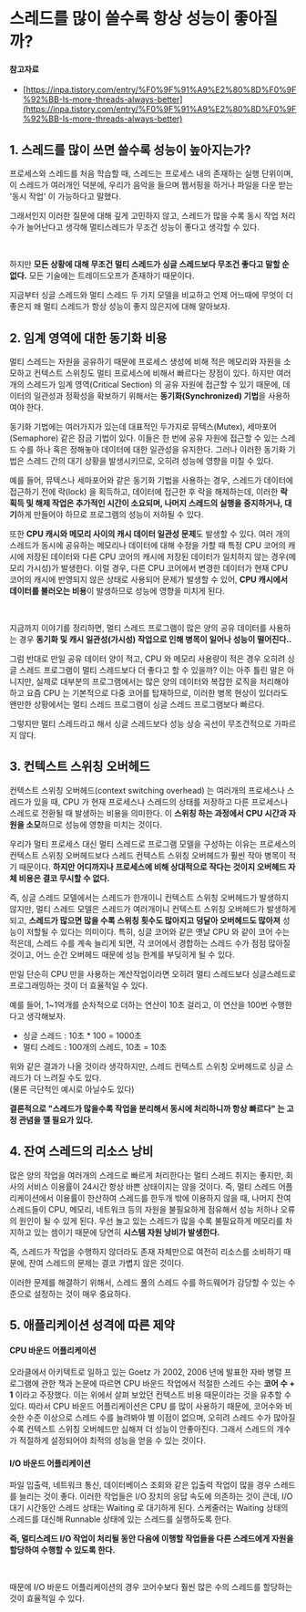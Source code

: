 # 스레드를 많이 쓸수록 항상 성능이 좋아질까?

#### 참고자료&#x20;

* [https://inpa.tistory.com/entry/%F0%9F%91%A9%E2%80%8D%F0%9F%92%BB-Is-more-threads-always-better](https://inpa.tistory.com/entry/%F0%9F%91%A9%E2%80%8D%F0%9F%92%BB-Is-more-threads-always-better)

## 1. 스레드를 많이 쓰면 쓸수록 성능이 높아지는가?&#x20;

프로세스와 스레드를 처음 학습할 때, 스레드는 프로세스 내의 존재하는 실행 단위이며, 이 스레드가 여러개인 덕분에, 우리가 음악을 들으며 웹서핑을 하거나 파일을 다운 받는 '동시 작업' 이 가능하다고 말했다.&#x20;

그래서인지 이러한 질문에 대해 깊게 고민하지 않고, 스레드가 많을 수록 동시 작업 처리수가 늘어난다고 생각해 멀티스레드가 무조건 성능이 좋다고 생각할 수 있다.&#x20;

<figure><img src="../../../.gitbook/assets/스크린샷 2025-08-09 10.48.35.png" alt=""><figcaption></figcaption></figure>

하지만 **모든 상황에 대해 무조건 멀티 스레드가 싱글 스레드보다 무조건 좋다고 말할 순 없다.** 모든 기술에는 트레이드오프가 존재하기 때문이다.&#x20;

지금부터 싱글 스레드와 멀티 스레드 두 가지 모델을 비교하고 언제 어느때에 무엇이 더 좋은지 왜 멀티 스레드가 항상 성능이 좋지 않은지에 대해 알아보자.&#x20;

## 2. 임계 영역에 대한 동기화 비용

멀티 스레드는 자원을 공유하기 때문에 프로세스 생성에 비해 적은 메모리와 자원을 소모하고 컨텍스트 스위칭도 멀티 프로세스에 비해서 빠르다는 장점이 있다. 하지만 여러 개의 스레드가 임계 영역(Critical Section) 의 공유 자원에 접근할 수 있기 때문에, 데이터의 일관성과 정확성을 확보하기 위해서는 **동기화(Synchronized) 기법**을 사용하여야 한다.&#x20;

동기화 기법에는 여러가지가 있는데 대표적인 두가지로 뮤텍스(Mutex), 세마포어(Semaphore) 같은 잠금 기법이 있다. 이들은 한 번에 공유 자원에 접근할 수 있는 스레드 수를 하나 혹은 정해놓아 데이터에 대한 일관성을 유지한다. 그러나 이러한 동기화 기법은 스레드 간의 대기 상황을 발생시키므로, 오히려 성능에 영향을 미칠 수 있다.&#x20;

예를 들어, 뮤텍스나 세마포어와 같은 동기화 기법을 사용하는 경우, 스레드가 데이터에 접근하기 전에 락(lock) 을 획득하고, 데이터에 접근한 후 락을 해제하는데, 이러한 **락 획득 및 해제 작업은 추가적인 시간이 소요되며, 나머지 스레드의 실행을 중지하거나, 대기**하게 만들어야 하므로 프로그램의 성능이 저하될 수 있다.&#x20;

또한 **CPU 캐시와 메모리 사이의 캐시 데이터 일관성 문제**도 발생할 수 있다. 여러 개의 스레드가 동시에 공유하는 메모리나 데이터에 대해 수정을 가할 때 특정 CPU 코어의 캐시에 저장된 데이터와 다른 CPU 코어의 캐시에 저장된 데이터가 일치하지 않는 경우(메모리 가시성)가 발생한다. 이럴 경우, 다른 CPU 코어에서 변경한 데이터가 현재 CPU 코어의 캐시에 반영되지 않은 상태로 사용되어 문제가 발생할 수 있어, **CPU 캐시에서 데이터를 불러오는 비용**이 발생하므로 성능에 영향을 미치게 된다.&#x20;

<figure><img src="../../../.gitbook/assets/스크린샷 2025-08-09 11.08.12.png" alt=""><figcaption></figcaption></figure>

지금까지 이야기를 정리하면, 멀티 스레드 프로그램이 많은 양의 공유 데이터를 사용하는 경우 **동기화 및 캐시 일관성(가시성) 작업으로 인해 병목이 일어나 성능이 떨어진다..**

그럼 반대로 만일 공유 데이터 양이 적고, CPU 와 메모리 사용량이 적은 경우 오히려 싱글 스레드 프로그램이 멀티 스레드보다 더 좋다고 할 수 있을까? 이는 아주 틀린 말은 아니지만, 실제로 대부분의 프로그램에서는 많은 양의 데이터와 복잡한 로직을 처리해야 하고 요즘 CPU 는 기본적으로 다중 코어를 탑재하므로, 이러한 병목 현상이 있더라도 왠만한 상황에서는 멀티 스레드 프로그램이 싱글 스레드 프로그램보다 빠르다.&#x20;

그렇지만 멀티 스레드라고 해서 싱글 스레드보다 성능 상승 곡선이 무조건적으로 가파르지 않다.&#x20;

## 3. 컨텍스트 스위칭 오버헤드&#x20;

컨텍스트 스위칭 오버헤드(context switching overhead) 는 여러개의 프로세스나 스레드가 있을 때, CPU 가 현재 프로세스나 스레드의 상태를 저장하고 다른 프로세스나 스레드로 전환될 때 발생하는 비용을 의미한다. 이 **스위칭 하는 과정에서 CPU 시간과 자원을 소모**하므로 성능에 영향을 미치는 것이다.&#x20;

우리가 멀티 프로세스 대신 멀티 스레드로 프로그램 모델을 구성하는 이유는 프로세스의 컨텍스트 스위칭 오버헤드보다 스레드 컨텍스트 스위칭 오버헤드가 훨씬 작아 병목이 적기 때문이다. **하지만 어디까지나 프로세스에 비해 상대적으로 작다는 것이지 오버헤드 자체 비용은 결코 무시할 수 없다.**&#x20;

즉, 싱글 스레드 모델에서는 스레드가 한개이니 컨텍스트 스위칭 오버헤드가 발생하지 않지만, 멀티 스레드 모델은 스레드가 여러개이니 컨텍스트 스위칭 오버헤드가 발생하게 되고, **스레드가 많으면 많을 수록 스위칭 횟수도 많아지고 덩달아 오버헤드도 많아져** 성능이 저할될 수 있다는 의미이다. 특히, 싱글 코어와 같은 옛날 CPU 와 같이 코어 수는 적은데, 스레드 수를 계속 늘리게 되면, 각 코어에서 경합하는 스레드 수가 점점 많아질것이고, 어느 순간 오버헤드 때문에 성능 한계를 부딪히게 될 수 있다.&#x20;

만일 단순히 CPU 만을 사용하는 계산작업이라면 오히려 멀티 스레드보다 싱글스레드로 프로그래밍하는 것이 더 효율적일 수 있다.&#x20;

예를 들어, 1\~1억개를 순차적으로 더하는 연산이 10초 걸리고, 이 연산을 100번 수행한다고 생각해보자.&#x20;

* 싱글 스레드 : 10초 \* 100 = 1000초&#x20;
* 멀티 스레드 : 100개의 스레드, 10초 = 10초

위와 같은 결과가 나올 것이라 생각하지만, 스레드 컨텍스트 스위칭 오버헤드로 싱글 스레드가 더 느려질 수도 있다.\
(물론 극단적인 예시로 아닐수도 있다)&#x20;

**결론적으로 "스레드가 많을수록 작업을 분리해서 동시에 처리하니까 항상 빠르다" 는 고정 관념을 깰 필요가 있다.**&#x20;

## 4. 잔여 스레드의 리소스 낭비&#x20;

많은 양의 작업을 여러개의 스레드로 빠르게 처리한다는 멀티 스레드 취지는 좋지만, 회사의 서비스 이용률이 24시간 항상 바쁜 상태이지는 않을 것이다. 즉, 멀티 스레드 어플리케이션에서 이용률이 한산하여 스레드를 한두개 밖에 이용하지 않을 때, 나머지 잔여 스레드들이 CPU, 메모리, 네트워크 등의 자원을 불필요하게 점유해서 성능 저하나 오류의 원인이 될 수 있게 된다. 우선 놀고 있는 스레드가 많을 수록 불필요하게 메모리를 차지하고 있는 셈이기 때문에 당연히 **시스템 자원 낭비가 발생한다.**&#x20;

즉, 스레드가 작업을 수행하지 않더라도 존재 자체만으로 여전히 리소스를 소비하기 때문에, 잔여 스레드의 문제는 결코 가볍지 않은 것이다.&#x20;

이러한 문제를 해결하기 위해서, 스레드 풀의 스레드 수를 하드웨어가 감당할 수 있는 수준으로 설정하는 것이 매우 중요하다.&#x20;

## 5. 애플리케이션 성격에 따른 제약&#x20;

#### CPU 바운드 어플리케이션&#x20;

오라클에서 아키텍트로 일하고 있는 Goetz 가 2002, 2006 년에 발표한 자바 병렬 프로그램에 관한 책과 논문에 따르면 CPU 바운드 작업에서 적절한 스레드 수는 **코어 수 + 1** 이라고 주장했다. 이는 위에서 살펴 보았던 컨텍스트 비용 때문이라는 것을 유추할 수 있다. 따라서 CPU 바운드 어플리케이션은 CPU 를 많이 사용하기 때문에, 코어수와 비슷한 수준 이상으로 스레드 수를 늘려봐야 별 이점이 없으며, 오히려 스레드 수가 많아질수록 컨텍스트 스위칭 오버헤드만 심해져 더 성능이 안좋아진다. 그래서 스레드의 개수가 적절하게 설정되어야 최적의 성능을 얻을 수 있는 것이다.&#x20;

#### I/O 바운드 어플리케이션&#x20;

파일 입출력, 네트워크 통신, 데이터베이스 조회와 같은 입출력 작업이 많을 경우 스레드를 늘리는 것이 좋다. 이러한 작업들은 I/O 장치의 응답 속도에 의존하는 것이 큰데, I/O 대기 시간동안 스레드 상태는 Waiting 로 대기하게 된다. 스케줄러는 Waiting 상태의 스레드를 대신해 Runnable 상태에 있는 스레드를 실행하도록 한다.&#x20;

**즉, 멀티스레드 I/O 작업이 처리될 동안 다음에 이행할 작업들을 다른 스레드에게 자원을 할당하여 수행할 수 있도록 한다.**&#x20;

<figure><img src="../../../.gitbook/assets/스크린샷 2025-08-09 14.49.57.png" alt=""><figcaption></figcaption></figure>

때문에 I/O 바운드 어플리케이션의 경우 코어수보다 훨씬 많은 수의 스레드를 할당하는 것이 효율적일 수 있다.&#x20;
